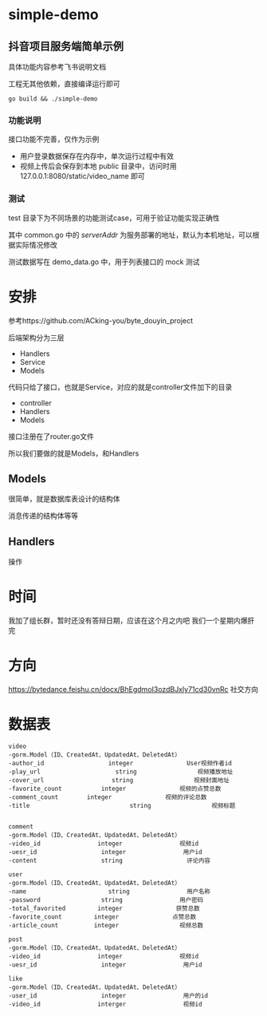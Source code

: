 # simple-demo

## 抖音项目服务端简单示例

具体功能内容参考飞书说明文档

工程无其他依赖，直接编译运行即可

```shell
go build && ./simple-demo
```

### 功能说明

接口功能不完善，仅作为示例

* 用户登录数据保存在内存中，单次运行过程中有效
* 视频上传后会保存到本地 public 目录中，访问时用 127.0.0.1:8080/static/video_name 即可

### 测试

test 目录下为不同场景的功能测试case，可用于验证功能实现正确性

其中 common.go 中的 _serverAddr_ 为服务部署的地址，默认为本机地址，可以根据实际情况修改

测试数据写在 demo_data.go 中，用于列表接口的 mock 测试

# 安排
参考https://github.com/ACking-you/byte_douyin_project

后端架构分为三层
- Handlers
- Service
- Models


代码只给了接口，也就是Service，对应的就是controller文件加下的目录

- controller
- Handlers
- Models

接口注册在了router.go文件

所以我们要做的就是Models，和Handlers

## Models
很简单，就是数据库表设计的结构体

消息传递的结构体等等

## Handlers
操作

# 时间

我加了组长群，暂时还没有答辩日期，应该在这个月之内吧
我们一个星期内爆肝完

# 方向
https://bytedance.feishu.cn/docx/BhEgdmoI3ozdBJxly71cd30vnRc
社交方向
# 数据表

```
video
-gorm.Model（ID、CreatedAt、UpdatedAt、DeletedAt）
-author_id                  integer               User视频作者id
-play_url                     string                 视频播放地址
-cover_url                   string                 视频封面地址
-favorite_count           integer               视频的点赞总数
-comment_count        integer               视频的评论总数
-title                            string                 视频标题
 

comment
-gorm.Model（ID、CreatedAt、UpdatedAt、DeletedAt）
-video_id                integer                视频id
-uesr_id                  integer                用户id
-content                  string                  评论内容

user
-gorm.Model（ID、CreatedAt、UpdatedAt、DeletedAt）
-name                       string                用户名称
-password                 string                用户密码
-total_favorited         integer               获赞总数
-favorite_count         integer               点赞总数
-article_count          integer                 视频总数

post
-gorm.Model（ID、CreatedAt、UpdatedAt、DeletedAt）
-video_id                integer                视频id
-uesr_id                  integer                用户id

like
-gorm.Model（ID、CreatedAt、UpdatedAt、DeletedAt）
-user_id                  integer                用户的id
-video_id                interger                视频id

```
